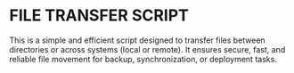 # **FILE TRANSFER SCRIPT**

This is a simple and efficient script designed to transfer files between directories or across systems (local or remote). It ensures secure, fast, and reliable file movement for backup, synchronization, or deployment tasks.
